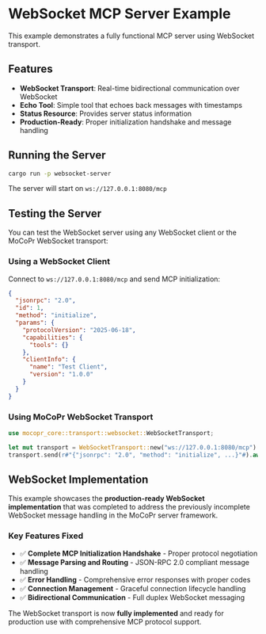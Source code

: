 # WebSocket MCP Server Example

This example demonstrates a fully functional MCP server using WebSocket transport.

## Features

- **WebSocket Transport**: Real-time bidirectional communication over WebSocket
- **Echo Tool**: Simple tool that echoes back messages with timestamps
- **Status Resource**: Provides server status information
- **Production-Ready**: Proper initialization handshake and message handling

## Running the Server

```bash
cargo run -p websocket-server
```

The server will start on `ws://127.0.0.1:8080/mcp`

## Testing the Server

You can test the WebSocket server using any WebSocket client or the MoCoPr WebSocket transport:

### Using a WebSocket Client

Connect to `ws://127.0.0.1:8080/mcp` and send MCP initialization:

```json
{
  "jsonrpc": "2.0",
  "id": 1,
  "method": "initialize",
  "params": {
    "protocolVersion": "2025-06-18",
    "capabilities": {
      "tools": {}
    },
    "clientInfo": {
      "name": "Test Client",
      "version": "1.0.0"
    }
  }
}
```

### Using MoCoPr WebSocket Transport

```rust
use mocopr_core::transport::websocket::WebSocketTransport;

let mut transport = WebSocketTransport::new("ws://127.0.0.1:8080/mcp").await?;
transport.send(r#"{"jsonrpc": "2.0", "method": "initialize", ...}"#).await?;
```

## WebSocket Implementation

This example showcases the **production-ready WebSocket implementation** that was completed to address the previously incomplete WebSocket message handling in the MoCoPr server framework.

### Key Features Fixed

- ✅ **Complete MCP Initialization Handshake** - Proper protocol negotiation
- ✅ **Message Parsing and Routing** - JSON-RPC 2.0 compliant message handling
- ✅ **Error Handling** - Comprehensive error responses with proper codes
- ✅ **Connection Management** - Graceful connection lifecycle handling
- ✅ **Bidirectional Communication** - Full duplex WebSocket messaging

The WebSocket transport is now **fully implemented** and ready for production use with comprehensive MCP protocol support.
